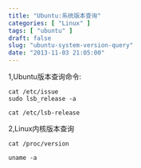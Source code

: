 ```yaml
---
title: "Ubuntu:系统版本查询"
categories: [ "Linux" ]
tags: [ "ubuntu" ]
draft: false
slug: "ubuntu-system-version-query"
date: "2013-11-03 21:05:00"
---
```


1,Ubuntu版本查询命令:

    cat /etc/issue
    sudo lsb_release -a

<!--more-->


    cat /etc/lsb-release

2,Linux内核版本查询

    cat /proc/version
    
    uname -a

